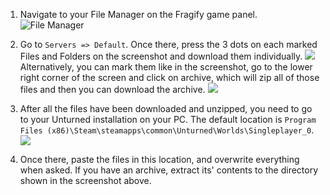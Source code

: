 1. Navigate to your File Manager on the Fragify game panel.
![File Manager](../images/file-manager.png)

2. Go to `Servers => Default`. Once there, press the 3 dots on each marked Files and Folders on the screenshot and download them individually.
![](../images/directory.png)
Alternatively, you can mark them like in the screenshot, go to the lower right corner of the screen and click on archive, which will zip all of those files and then you can download the archive.
![](../images/archive.png)

3. After all the files have been downloaded and unzipped, you need to go to your Unturned installation on your PC. The default location is `Program Files (x86)\Steam\steamapps\common\Unturned\Worlds\Singleplayer_0`.
![](../images/Singleplayer.png)

4. Once there, paste the files in this location, and overwrite everything when asked. If you have an archive, extract its' contents to the directory shown in the screenshot above. 
